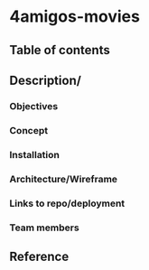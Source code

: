 # 4amigos-movies
## Table of contents

## Description/
### Objectives
### Concept
### Installation
### Architecture/Wireframe
### Links to repo/deployment
### Team members



## Reference


